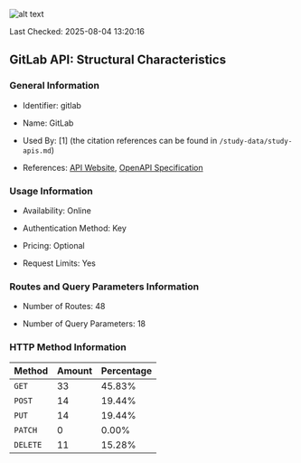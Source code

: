 ![alt text](https://img.shields.io/badge/OpenAPI_Specification-Valid-brightgreen.svg)

Last Checked: 2025-08-04 13:20:16

## GitLab API: Structural Characteristics

### General Information

- Identifier: gitlab

- Name: GitLab

- Used By: [1] (the citation references can be found in `/study-data/study-apis.md`)

- References: [API Website](https://docs.gitlab.com/ee/api/rest), [OpenAPI Specification](https://gitlab.com/gitlab-org/gitlab/-/blob/master/doc/api/openapi/openapi.yaml)

### Usage Information

- Availability: Online

- Authentication Method: Key

- Pricing: Optional

- Request Limits: Yes

### Routes and Query Parameters Information

- Number of Routes: 48

- Number of Query Parameters: 18

### HTTP Method Information

| Method | Amount | Percentage |
|--------|--------|------------|
| `GET` | 33 | 45.83% |
| `POST` | 14 | 19.44% |
| `PUT` | 14 | 19.44% |
| `PATCH` | 0 | 0.00% |
| `DELETE` | 11 | 15.28% |
